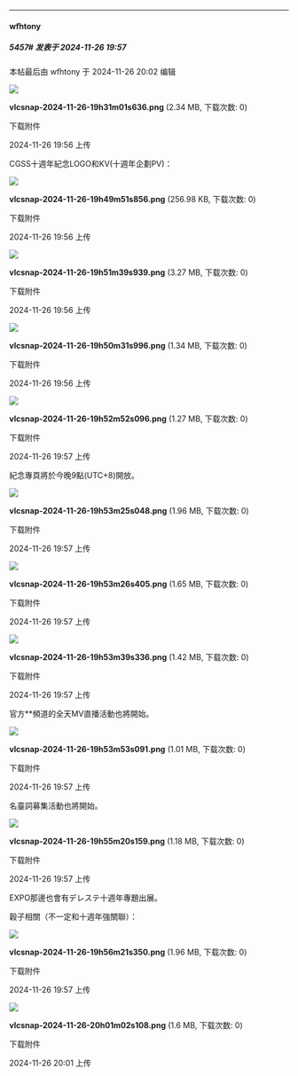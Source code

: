 ﻿
*****

####  wfhtony  
##### 5457#       发表于 2024-11-26 19:57

 本帖最后由 wfhtony 于 2024-11-26 20:02 编辑 

<img src="https://img.saraba1st.com/forum/202411/26/195636o970jr9sed3s5ar0.png" referrerpolicy="no-referrer">

<strong>vlcsnap-2024-11-26-19h31m01s636.png</strong> (2.34 MB, 下载次数: 0)

下载附件

2024-11-26 19:56 上传

CGSS十週年紀念LOGO和KV(十週年企劃PV)：

<img src="https://img.saraba1st.com/forum/202411/26/195637lzwalhh6gzajaaga.png" referrerpolicy="no-referrer">

<strong>vlcsnap-2024-11-26-19h49m51s856.png</strong> (256.98 KB, 下载次数: 0)

下载附件

2024-11-26 19:56 上传

<img src="https://img.saraba1st.com/forum/202411/26/195641vhgl3o4tvhsjt163.png" referrerpolicy="no-referrer">

<strong>vlcsnap-2024-11-26-19h51m39s939.png</strong> (3.27 MB, 下载次数: 0)

下载附件

2024-11-26 19:56 上传

<img src="https://img.saraba1st.com/forum/202411/26/195639umsdm0kkxdmlxk4k.png" referrerpolicy="no-referrer">

<strong>vlcsnap-2024-11-26-19h50m31s996.png</strong> (1.34 MB, 下载次数: 0)

下载附件

2024-11-26 19:56 上传

<img src="https://img.saraba1st.com/forum/202411/26/195724t29fvoop20a70m6p.png" referrerpolicy="no-referrer">

<strong>vlcsnap-2024-11-26-19h52m52s096.png</strong> (1.27 MB, 下载次数: 0)

下载附件

2024-11-26 19:57 上传

紀念專頁將於今晚9點(UTC+8)開放。

<img src="https://img.saraba1st.com/forum/202411/26/195725zlcnrouunjcuuszr.png" referrerpolicy="no-referrer">

<strong>vlcsnap-2024-11-26-19h53m25s048.png</strong> (1.96 MB, 下载次数: 0)

下载附件

2024-11-26 19:57 上传

<img src="https://img.saraba1st.com/forum/202411/26/195726h0cugfu6b43gulul.png" referrerpolicy="no-referrer">

<strong>vlcsnap-2024-11-26-19h53m26s405.png</strong> (1.65 MB, 下载次数: 0)

下载附件

2024-11-26 19:57 上传

<img src="https://img.saraba1st.com/forum/202411/26/195727gntg1w8gqozfwfrs.png" referrerpolicy="no-referrer">

<strong>vlcsnap-2024-11-26-19h53m39s336.png</strong> (1.42 MB, 下载次数: 0)

下载附件

2024-11-26 19:57 上传

官方**頻道的全天MV直播活動也將開始。

<img src="https://img.saraba1st.com/forum/202411/26/195728gambquf8kmrn4nmq.png" referrerpolicy="no-referrer">

<strong>vlcsnap-2024-11-26-19h53m53s091.png</strong> (1.01 MB, 下载次数: 0)

下载附件

2024-11-26 19:57 上传

名臺詞募集活動也將開始。

<img src="https://img.saraba1st.com/forum/202411/26/195743munjbji0qz1jqqpj.png" referrerpolicy="no-referrer">

<strong>vlcsnap-2024-11-26-19h55m20s159.png</strong> (1.18 MB, 下载次数: 0)

下载附件

2024-11-26 19:57 上传

EXPO那邊也會有デレステ十週年專題出展。

穀子相關（不一定和十週年強關聯）：

<img src="https://img.saraba1st.com/forum/202411/26/195755ofjzyynn99lorou5.png" referrerpolicy="no-referrer">

<strong>vlcsnap-2024-11-26-19h56m21s350.png</strong> (1.96 MB, 下载次数: 0)

下载附件

2024-11-26 19:57 上传

<img src="https://img.saraba1st.com/forum/202411/26/200152bowfde9obccxddux.png" referrerpolicy="no-referrer">

<strong>vlcsnap-2024-11-26-20h01m02s108.png</strong> (1.6 MB, 下载次数: 0)

下载附件

2024-11-26 20:01 上传


